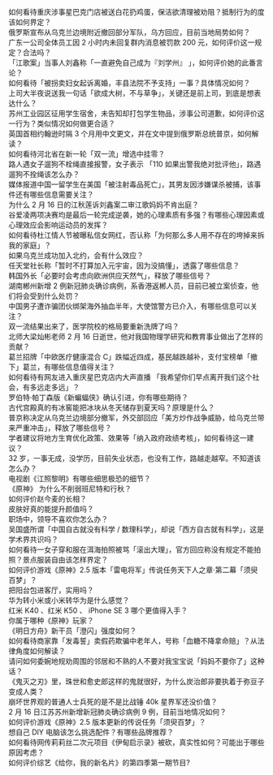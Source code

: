 如何看待重庆涉事星巴克门店被送白花扔鸡蛋，保洁欲清理被劝阻？抵制行为的度该如何界定？  
俄罗斯宣布从乌克兰边境附近撤回部分军队，乌方回应，目前当地局势如何？  
广东一公司全体员工因 2 小时内未回复群内消息被罚款 200 元，如何评价这一规定？合法吗？  
「江歌案」当事人刘鑫称「一直避免自己成为『刘学州』 」，如何评价她的此番言论？  
如何看待「被拐卖妇女起诉离婚，丰县法院不予支持」一事？具体情况如何？  
上司大半夜说送我一句话「欲成大树，不与草争」，关键还是前上司，到底是想表达什么？  
苏州工业园区征用学生宿舍，未告知却打包学生物品，涉事公司道歉，如何评价这一行为？类似情况如何做更合适？  
英国首相约翰逊时隔 3 个月用中文更文，并在文中提到俄罗斯总统普京，如何解读？  
如何看待河北省在新一轮「双一流」增选中挂零？  
路人遇女子遛狗不栓绳直接报警，女子表示 「110 如果出警我绝对批评他」，路遇遛狗不拴绳该怎么办？  
媒体报道中国一留学生在美国「被注射毒品死亡」，其男友因涉嫌谋杀被捕，该事件还有哪些信息需要关注？  
为什么 2 月 16 日的江秋莲诉刘鑫案二审江歌妈妈不肯出庭？  
谷爱凌两项决赛均是最后一轮完成逆袭，她的心理素质有多强？有哪些心理因素或心理效应会影响运动员的发挥？  
如何看待杜江情人节被曝私信女网红，否认称「为何那么多人用不存在的垮掉来拆我的家庭」？  
如果乌克兰成功加入北约，会有什么效应？  
任天堂社长称「暂时不打算加入元宇宙，因为没搞懂」，透露了哪些信息？  
韩国外长「必要时会考虑向欧洲供应天然气」，释放了哪些信号？  
湖南郴州新增 2 例新冠肺炎确诊病例，系香港返郴人员，目前已被立案侦查，他们将会受到什么处罚？  
中国男子遭诈骗团伙绑架海外抽血半年，大使馆警方已介入，有哪些信息可以关注？  
双一流结果出来了，医学院校的格局要重新洗牌了吗？  
北师大梁灿彬老师 2 月 16 日逝世，他对我国物理学研究和教育事业做出了怎样的贡献？  
葛兰招牌「中欧医疗健康混合 C」跌幅近四成，基民越跌越补，支付宝榜单「撤下」葛兰，有哪些信息值得关注？  
如何看待有网友进入重庆星巴克店内大声直播 「我希望你们早点离开我们这个社会，有多远走多远」？  
罗伯特·帕丁森版《新蝙蝠侠》确认引进，你有哪些期待？  
古代宫殿真的有冰窖能把冰块从冬天储存到夏天吗？原理是什么？  
普京称决定从乌克兰边境部分撤军，外交部回应「美方炒作战争威胁，给乌克兰带来严重冲击」，释放了哪些信号？  
学者建议将地方生育优化政策、效果等「纳入政府政绩考核」，如何看待这一建议？  
32 岁，一事无成，没学历，目前失业状态，也没有工作，路越走越窄。不知道该怎么办？  
电视剧《江照黎明》有哪些细思极恐的细节？  
《原神》 为什么不削弱班尼特和行秋？  
如何评价赵今麦的长相？  
皮肤好真的能提升颜值吗？  
职场中，领导不喜欢你怎么办？  
吴国盛所谓「中国自古就没有科学 / 数理科学」，却说「西方自古就有科学」，这是学术界共识吗？  
如何看待一女子穿和服在洱海拍照被骂「滚出大理」，官方回应称没有规定不能拍照？景点服装自由该怎样界定？  
如何评价游戏《原神》2.5 版本「雷电将军」传说任务天下人之章·第二幕「须臾百梦」？  
把阳台包进客厅，实用吗？  
华为转小米或小米转华为是什么感觉？  
红米 K40 、红米 K50 、 iPhone SE 3 哪个更值得入手？  
你属于哪种《原神》玩家？  
《明日方舟》新干员「澄闪」强度如何？  
如何看待商家靠「发毒誓」卖假药欺骗中老年人，号称「血糖不降拿命赔」？从法律角度如何解读？  
请问如何委婉地规劝周围的邻居和不熟的人不要对我宝宝说「妈妈不要你了」这种话？  
《鬼灭之刃》里，珠世和愈史郎这样的鬼就很好，为什么炭治郎非要执着于弥豆子变成人类？  
崩坏世界观的普通人士兵死的是不是比战锤 40k 星界军还没价值？  
2 月 16 日江苏苏州新增新冠肺炎确诊病例 9 例，目前当地情况如何？  
如何评价游戏《原神》2.5 版本更新的传说任务「须臾百梦」？  
想自己 DIY 电脑该怎么挑选配件？有哪些品牌推荐？  
如何看待网传莉莉丝二次元项目《伊甸启示录》被砍，真实性如何？可能出于哪些原因考虑？  
如何评价综艺《给你，我的新名片》的第四季第一期节目?  
